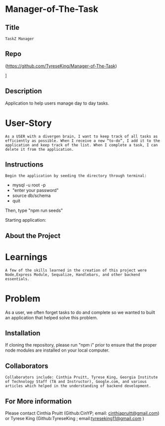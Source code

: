 # Manager-of-The-Task

  ## Title 

    TaskZ Manager
  
  ## Repo

  (https://github.com/TyreseKing/Manager-of-The-Task)

]
  ## Description

  Application to help users manage day to day tasks. 

   # User-Story

    As a USER with a divergen brain, I want to keep track of all tasks as efficiently as possible. When I receive a new “to-do”, I add it to the application and keep track of the list. When I complete a task, I can delete it from the application. 

  ## Instructions 

    Begin the application by seeding the directory through terminal:
   -  mysql -u root -p 
   - "enter your password" 
   -  source db/schema 
   -  quit 

   Then, type "npm run seeds"

   Starting application: 


  ## About the Project 

  # Learnings 

    A few of the skills learned in the creation of this project were Node,Express Module, Sequalize, Handlebars, and other backend essentials. 

# Problem

   As a user, we often forget tasks to do and complete so we wanted to built an application that helped solve this problem.


  ## Installation

  If cloning the repository, please run "npm i" prior to ensure that the proper node modules are installed on your local computer. 


  ## Collaborators
    Collaborators include: Cinthia Pruitt, Tyrese King, Georgia Institute of Technology Staff (TA and Instructor), Google.com, and various articles which helped in the understanding of backend development.

  ## For More information 
  Please contact Cinthia Pruitt  (Github:CinYP; email: cinthiapruitt@gmail.com) or Tyrese King (Github:TyreseKing ; email:tyreseking11@gmail.com )

  